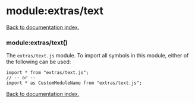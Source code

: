 # module:extras/text

[Back to documentation index.](index.md)

<a name='extras_text'></a>
### module:extras/text()

The <code>extras/text.js</code> module.
To import all symbols in this module, either of the following can be used:

    import * from "extras/text.js";
    // -- or --
    import * as CustomModuleName from "extras/text.js";

[Back to documentation index.](index.md)
